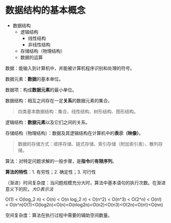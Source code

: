 # 数据结构的基本概念

- 数据结构
  - 逻辑结构
    - 线性结构
    - 非线性结构
  - 存储结构（物理结构）
  - 数据的运算

数据：能输入到计算机中，并能被计算机程序识别和处理的符号。

数据元素：**数据**的基本单位。

数据项：构成**数据元素**的最小单位。

数据结构：相互之间存在一定**关系**的数据元素的集合。

> 四类基本数据结构：集合、线性结构、树形结构、图形结构。

逻辑结构：**数据元素**以及它们之间的关系。

存储结构（物理结构）：数据及其逻辑结构在计算机中的**表示（映像）**。

> 数据的存储方式：顺序存储、链式存储、索引存储（附加索引表）、散列存储。

算法：对特定问题求解的一般步骤，是**指令**的**有限序列**。

**算法的特性**：1. 有穷性；2. 确定性；3. 可行性

（渐进）时间复杂度：当问题规模充分大时，算法中基本语句的执行次数。在渐进意义下的阶。*大O表示法*

O(1) < O(log_2 n) < O(n) < O(n log_2 n) < O(n^2) < O(n^3) < O(2^n) < O(n!) < O(n^n)O(1)<O(log2n)<O(n)<O(nlog2n)<O(n2)<O(n3)<O(2n)<O(n!)<O(nn)

空间复杂度：算法在执行过程中需要的辅助空间数量。